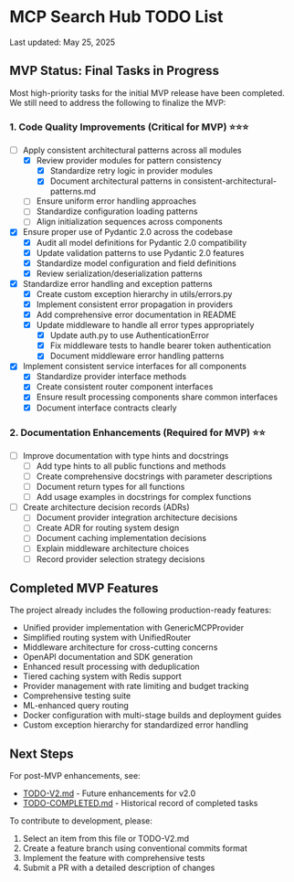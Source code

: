 # MCP Search Hub TODO List

Last updated: May 25, 2025

## MVP Status: Final Tasks in Progress

Most high-priority tasks for the initial MVP release have been completed. We still need to address the following to finalize the MVP:

### 1. Code Quality Improvements (Critical for MVP) ⭐⭐⭐

- [ ] Apply consistent architectural patterns across all modules
  - [x] Review provider modules for pattern consistency
    - [x] Standardize retry logic in provider modules
    - [x] Document architectural patterns in consistent-architectural-patterns.md
  - [ ] Ensure uniform error handling approaches
  - [ ] Standardize configuration loading patterns
  - [ ] Align initialization sequences across components
  
- [x] Ensure proper use of Pydantic 2.0 across the codebase
  - [x] Audit all model definitions for Pydantic 2.0 compatibility
  - [x] Update validation patterns to use Pydantic 2.0 features
  - [x] Standardize model configuration and field definitions
  - [x] Review serialization/deserialization patterns
  
- [x] Standardize error handling and exception patterns
  - [x] Create custom exception hierarchy in utils/errors.py
  - [x] Implement consistent error propagation in providers
  - [x] Add comprehensive error documentation in README
  - [x] Update middleware to handle all error types appropriately
    - [x] Update auth.py to use AuthenticationError
    - [x] Fix middleware tests to handle bearer token authentication
    - [x] Document middleware error handling patterns
  
- [x] Implement consistent service interfaces for all components
  - [x] Standardize provider interface methods
  - [x] Create consistent router component interfaces
  - [x] Ensure result processing components share common interfaces
  - [x] Document interface contracts clearly

### 2. Documentation Enhancements (Required for MVP) ⭐⭐

- [ ] Improve documentation with type hints and docstrings
  - [ ] Add type hints to all public functions and methods
  - [ ] Create comprehensive docstrings with parameter descriptions
  - [ ] Document return types for all functions
  - [ ] Add usage examples in docstrings for complex functions
  
- [ ] Create architecture decision records (ADRs)
  - [ ] Document provider integration architecture decisions
  - [ ] Create ADR for routing system design
  - [ ] Document caching implementation decisions
  - [ ] Explain middleware architecture choices
  - [ ] Record provider selection strategy decisions

## Completed MVP Features

The project already includes the following production-ready features:

- Unified provider implementation with GenericMCPProvider
- Simplified routing system with UnifiedRouter
- Middleware architecture for cross-cutting concerns
- OpenAPI documentation and SDK generation
- Enhanced result processing with deduplication
- Tiered caching system with Redis support
- Provider management with rate limiting and budget tracking
- Comprehensive testing suite
- ML-enhanced query routing
- Docker configuration with multi-stage builds and deployment guides
- Custom exception hierarchy for standardized error handling

## Next Steps

For post-MVP enhancements, see:
- [TODO-V2.md](TODO-V2.md) - Future enhancements for v2.0
- [TODO-COMPLETED.md](TODO-COMPLETED.md) - Historical record of completed tasks

To contribute to development, please:
1. Select an item from this file or TODO-V2.md
2. Create a feature branch using conventional commits format
3. Implement the feature with comprehensive tests
4. Submit a PR with a detailed description of changes